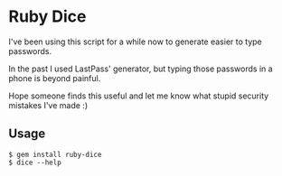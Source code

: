 # Ruby Dice

I've been using this script for a while now to generate easier to type passwords.

In the past I used LastPass' generator, but typing those passwords in a phone is beyond painful.

Hope someone finds this useful and let me know what stupid security mistakes I've made :)

## Usage

    $ gem install ruby-dice
    $ dice --help
